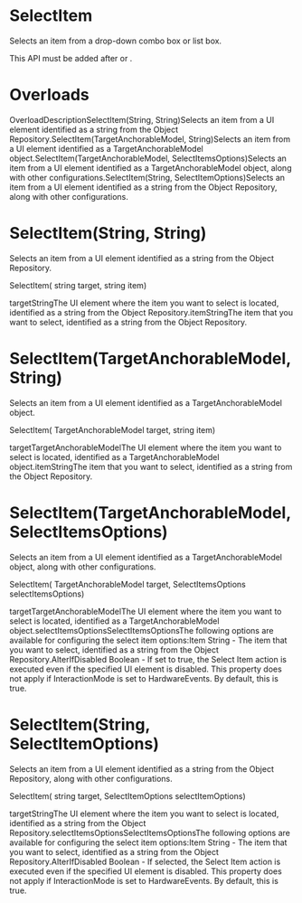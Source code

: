 ﻿# SelectItem

Selects an item from a drop-down combo box or list box.

This API must be added after  or .

# 



# Overloads

OverloadDescriptionSelectItem(String, String)Selects an item from a UI element identified as a string from the
                                Object Repository.SelectItem(TargetAnchorableModel,
                                String)Selects an item from a UI element identified as a
                                    TargetAnchorableModel object.SelectItem(TargetAnchorableModel,
                                    SelectItemsOptions)Selects an item from a UI element identified as a
                                    TargetAnchorableModel object, along with other
                                configurations.SelectItem(String, SelectItemOptions)Selects an item from a UI element identified as a string from the
                                Object Repository, along with other configurations.

# SelectItem(String, String)

Selects an item from a UI element identified as a string from the Object
                Repository.

SelectItem(
    string target,
    string item)

targetStringThe UI element where the item you want to select is located, identified as a
                        string from the Object Repository.itemStringThe item that you want to select, identified as a string from the Object
                        Repository.

# SelectItem(TargetAnchorableModel, String)

Selects an item from a UI element identified as a
                    TargetAnchorableModel object.

SelectItem( 
    TargetAnchorableModel target,
    string item)

targetTargetAnchorableModelThe UI element where the item you want to select is located, identified as a
                            TargetAnchorableModel object.itemStringThe item that you want to select, identified as a string from the Object
                        Repository.

# SelectItem(TargetAnchorableModel, SelectItemsOptions)

Selects an item from a UI element identified as a
                    TargetAnchorableModel object, along with other
                configurations.

SelectItem(
    TargetAnchorableModel target,
    SelectItemsOptions selectItemsOptions)

targetTargetAnchorableModelThe UI element where the item you want to select is located, identified as a
                            TargetAnchorableModel object.selectItemsOptionsSelectItemsOptionsThe following options are available for configuring the select item
                            options:Item
                                    String - The item that you want to select, identified
                                as a string from the Object Repository.AlterIfDisabled Boolean - If set to
                                true, the Select Item action is executed even if the specified UI
                                element is disabled. This property does not apply if
                                    InteractionMode is set to
                                    HardwareEvents. By default, this is true.

# SelectItem(String, SelectItemOptions)

Selects an item from a UI element identified as a string from the Object Repository,
                along with other configurations.

SelectItem(
    string target,
    SelectItemOptions selectItemOptions)

targetStringThe UI element where the item you want to select is located, identified as a
                        string from the Object Repository.selectItemsOptionsSelectItemsOptionsThe following options are available for configuring the select item
                            options:Item
                                    String - The item that you want to select, identified
                                as a string from the Object Repository.AlterIfDisabled Boolean - If
                                selected, the Select Item action is executed even if the specified
                                UI element is disabled. This property does not apply if
                                    InteractionMode is set to
                                    HardwareEvents. By default, this is true.
